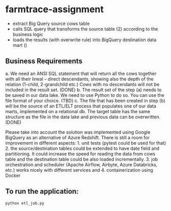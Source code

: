 # farmtrace-assignment
* extract Big Query source cows table 
* calls SQL query that transforms the source table (2) according to the business logic 
* loads the results (with overwrite rule) into BigQuery destination data mart ()

## Business Requirements

a. We need an ANSI SQL statement that will return all the cows together with all their lineal – direct
descendants, showing also the depth of the relation (1-child, 2-grandchild etc.) Cows with no
descendants will not be included in the result set. (DONE)
b. The result set of the step (a) needs to be saved in our data lake. We need to use Python to do so.
You can use the file format of your choice. (TBD)
c. The file that has been created in step (b) will be the source of an ETL/ELT process that populates
one of our data marts, implemented on a relational db. The target table has the same structure as
the file in the data lake and previous data can be overwritten. (DONE)

Please take into account the solution was implemented using Google BigQuery as an alternative of Azure Redshift.
There is still a room for improvement in different aspects: 1. unit tests (pytest could be used for that) 2. the source/destination tables could be extended to have date field and partitioning. It could increase the speed for reading the data from cows table and the destination table could be also loaded incrementally. 3. job orchestration and scheduler (Apache Airflow, Airbyte, Azure Databricks, etc.)
works nicely with different services and 4. containerization using Docker

## To run the application:

```bash
python etl_job.py
```

